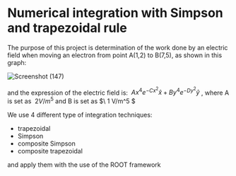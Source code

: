 # Numerical integration with Simpson and trapezoidal rule
The purpose of this project is determination of the work done by an electric field  when moving an electron from point A(1,2) to B(7,5), as shown in this graph: 

![Screenshot (147)](https://github.com/matteolezzi/Integration/assets/57598024/88dfd9d5-bd70-42b1-bca9-c5551fdefdf1)

and the expression of the electric field is: 
 $\ Ax^4e^{-Cx^2} \hat{x} + By^4e^{-Dy^2} \hat{y}$
 , where A is set as $\ 2 V/m^5$ and B is set as $\ 1 V/m^5 $
 
We use 4 different type of integration techniques:
- trapezoidal
- Simpson
- composite Simpson
- composite trapezoidal

and apply them with the use of the ROOT framework
